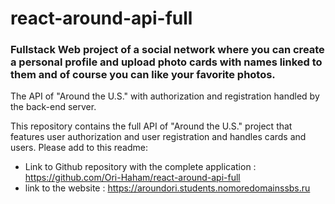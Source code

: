 # react-around-api-full

### Fullstack Web project of a social network where you can create a personal profile and upload photo cards with names linked to them and of course you can like your favorite photos.

The API of "Around the U.S." with authorization and registration handled by the back-end server.

This repository contains the full API of "Around the U.S." project that features user authorization and user registration and handles cards and users. Please add to this readme:

- Link to Github repository with the complete application : https://github.com/Ori-Haham/react-around-api-full
- link to the website : https://aroundori.students.nomoredomainssbs.ru
